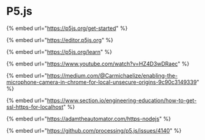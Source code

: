 # P5.js

{% embed url="https://p5js.org/get-started" %}

{% embed url="https://editor.p5js.org" %}

{% embed url="https://p5js.org/learn" %}

{% embed url="https://www.youtube.com/watch?v=HZ4D3wDRaec" %}

{% embed url="https://medium.com/@Carmichaelize/enabling-the-microphone-camera-in-chrome-for-local-unsecure-origins-9c90c3149339" %}

{% embed url="https://www.section.io/engineering-education/how-to-get-ssl-https-for-localhost" %}

{% embed url="https://adamtheautomator.com/https-nodejs" %}

{% embed url="https://github.com/processing/p5.js/issues/4140" %}
